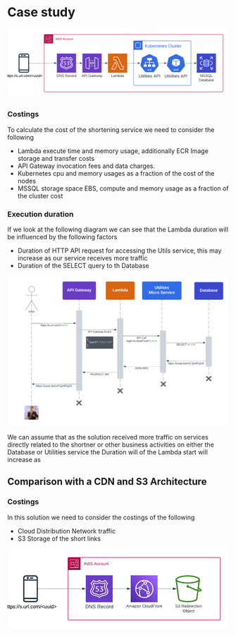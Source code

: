# Case study


![infra route](./casestudy/architecture.png "Infrastructure route")



### Costings

To calculate the cost of the shortening service we need to consider the following

* Lambda execute time and memory usage, additionally ECR Image storage and transfer costs
* API Gateway invocation fees and data charges.
* Kubernetes cpu and memory usages as a fraction of the cost of the nodes
* MSSQL storage space EBS, compute and memory usage as a fraction of the cluster cost




### Execution duration

If we look at the following diagram we can see that the Lambda duration will be influenced by the following factors

* Duration of HTTP API request for accessing the Utils service, this may increase as our service receives more traffic
* Duration of the SELECT query to th Database

![sequence diagram](./casestudy/sequence.png "Infrastructure route")

We can assume that as the solution received more traffic on services directly related to the shortner or other business
activities on either the Database or Utilities service the Duration will of the Lambda start will increase as


## Comparison with a CDN and S3 Architecture

### Costings

In this solution we need to consider the costings of the following

* Cloud Distribution Network traffic
* S3 Storage of the short links

![cdn architecture](./casestudy/cdn-architecture.png "CDN")

